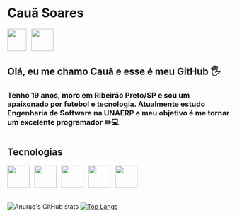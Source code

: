 # **Cauã Soares**

<div>
<img src="https://cdn.jsdelivr.net/gh/devicons/devicon/icons/linkedin/linkedin-original.svg" width="43" height="50" />
&ensp;<a href = "mailto:casoares016@gmail.com"><img src="https://cdn.icon-icons.com/icons2/272/PNG/512/Gmail_29991.png" width="50" height="50" target="_blank"></a>
</div>

## Olá, eu me chamo Cauã e esse é meu GitHub 🖐️

### Tenho 19 anos, moro em Ribeirão Preto/SP e sou um apaixonado por futebol e tecnologia. Atualmente estudo Engenharia de Software na UNAERP e meu objetivo é me tornar um excelente programador ✏️💻

#

## Tecnologias

<div>
<img src="https://cdn.jsdelivr.net/gh/devicons/devicon/icons/html5/html5-original.svg" width="50" height="50" />
&ensp;<img src="https://cdn.jsdelivr.net/gh/devicons/devicon/icons/css3/css3-original.svg" width="50" height="50" />
&ensp;<img src="https://cdn.jsdelivr.net/gh/devicons/devicon/icons/c/c-original.svg" width="50" height="50" />
&ensp;<img src="https://cdn.jsdelivr.net/gh/devicons/devicon/icons/javascript/javascript-original.svg" width="50" height="50" />
&ensp;<img src="https://cdn.jsdelivr.net/gh/devicons/devicon/icons/nodejs/nodejs-original.svg" width="50" height="50" />
</div>

<br/>

![Anurag's GitHub stats](https://github-readme-stats.vercel.app/api?username=ocsoares&show_icons=true&theme=tokyonight) [![Top Langs](https://github-readme-stats.vercel.app/api/top-langs/?username=jeniblodev&layout=compact&theme=tokyonight)](https://github.com/ocsoares/github-readme-stats)

